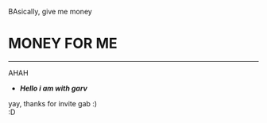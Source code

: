 BAsically, give me money
# MONEY FOR ME
<hr/> <p> AHAH </p>

- ***Hello i am with garv***
 
 yay, thanks for invite gab :) <br>
:D
